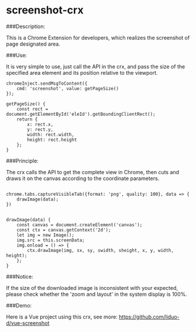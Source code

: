 # screenshot-crx

###Description:

This is a Chrome Extension for developers, which realizes the screenshot of page designated area.

###Use:

It is very simple to use, just call the API in the crx, and pass the size of the specified area element and its position relative to the viewport.

```
chromeInject.sendMsgToContent({
    cmd: 'screenshot', value: getPageSize()
});

getPageSize() {
    const rect = document.getElementById('eleId').getBoundingClientRect();
    return {
        x: rect.x,
        y: rect.y,
        width: rect.width,
        height: rect.height
    };
}

```

###Principle:

The crx calls the API to get the complete view in Chrome, then cuts and draws it on the canvas according to the coordinate parameters.

```

chrome.tabs.captureVisibleTab({format: 'png', quality: 100}, data => {
    drawImage(data);
})


drawImage(data) {
    const canvas = document.createElement('canvas');
    const ctx = canvas.getContext('2d');
    let img = new Image();
    img.src = this.screenData;
    img.onload = () => {
        ctx.drawImage(img, sx, sy, swidth, sheight, x, y, width, height);
    };
}

```

###Notice:

If the size of the downloaded image is inconsistent with your expected, please check whether the 'zoom and layout' in the system display is 100%.

###Demo:

Here is a Vue project using this crx, see more: https://github.com/liduo-d/vue-screenshot
